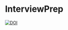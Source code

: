 # InterviewPrep
[![DOI](https://zenodo.org/badge/325625816.svg)](https://zenodo.org/badge/latestdoi/325625816)
